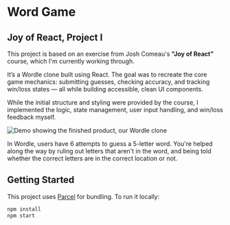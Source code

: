 # Word Game

## Joy of React, Project I

This project is based on an exercise from Josh Comeau's **"Joy of React"** course, which I'm currently working through.

It’s a Wordle clone built using React. The goal was to recreate the core game mechanics: submitting guesses, checking accuracy, and tracking win/loss states — all while building accessible, clean UI components.

While the initial structure and styling were provided by the course, I implemented the logic, state management, user input handling, and win/loss feedback myself.

![Demo showing the finished product, our Wordle clone](docs/wordle-demo.gif)

In Wordle, users have 6 attempts to guess a 5-letter word. You're helped along the way by ruling out letters that aren't in the word, and being told whether the correct letters are in the correct location or not.

## Getting Started

This project uses [Parcel](https://parceljs.org/) for bundling. To run it locally:

```bash
npm install
npm start